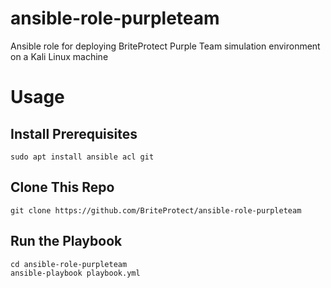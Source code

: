 # ansible-role-purpleteam
Ansible role for deploying BriteProtect Purple Team simulation environment on a Kali Linux machine

# Usage
## Install Prerequisites
```
sudo apt install ansible acl git
```
## Clone This Repo
```
git clone https://github.com/BriteProtect/ansible-role-purpleteam
```
## Run the Playbook
```
cd ansible-role-purpleteam
ansible-playbook playbook.yml
```
